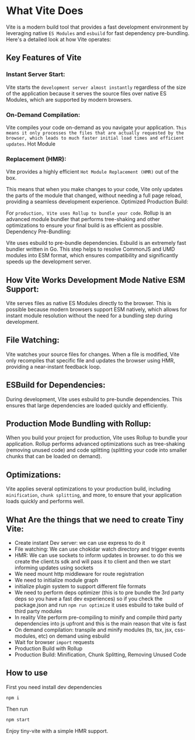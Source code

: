 # What Vite Does

Vite is a modern build tool that provides a fast development environment by leveraging native `ES Modules` and `esbuild` for fast dependency pre-bundling. Here's a detailed look at how Vite operates:

## Key Features of Vite

### Instant Server Start:

Vite starts the `development server almost instantly` regardless of the size of the application because it serves the source files over native ES Modules, which are supported by modern browsers.

### On-Demand Compilation:

Vite compiles your code on-demand as you navigate your application. `This means it only processes the files that are actually requested by the browser, which leads to much faster initial load times and efficient updates`. Hot Module

### Replacement (HMR):

Vite provides a highly efficient `Hot Module Replacement (HMR)` out of the box.

This means that when you make changes to your code, Vite only updates the parts of the module that changed, without needing a full page reload, providing a seamless development experience. Optimized Production Build:

For `production, Vite uses Rollup to bundle your code`. Rollup is an advanced module bundler that performs tree-shaking and other optimizations to ensure your final build is as efficient as possible. Dependency Pre-Bundling:

Vite uses esbuild to pre-bundle dependencies. Esbuild is an extremely fast bundler written in Go. This step helps to resolve CommonJS and UMD modules into ESM format, which ensures compatibility and significantly speeds up the development server.

## How Vite Works Development Mode Native ESM Support:

Vite serves files as native ES Modules directly to the browser. This is possible because modern browsers support ESM natively, which allows for instant module resolution without the need for a bundling step during development.

## File Watching:

Vite watches your source files for changes. When a file is modified, Vite only recompiles that specific file and updates the browser using HMR, providing a near-instant feedback loop.

## ESBuild for Dependencies:

During development, Vite uses esbuild to pre-bundle dependencies. This ensures that large dependencies are loaded quickly and efficiently.

## Production Mode Bundling with Rollup:

When you build your project for production, Vite uses Rollup to bundle your application. Rollup performs advanced optimizations such as tree-shaking (removing unused code) and code splitting (splitting your code into smaller chunks that can be loaded on demand).

## Optimizations:

Vite applies several optimizations to your production build, including `minification`, `chunk splitting`, and more, to ensure that your application loads quickly and performs well.

## What Are the things that we need to create Tiny Vite:

- Create instant Dev server: we can use express to do it
- File watching: We can use chokidar watch directory and trigger events
- HMR: We can use sockets to inform updates in browser. to do this we create the client.ts sdk and will pass it to client and then we start informing updates using sockets
- We need mount http middleware for route registration
- We need to initialize module graph
- initialize plugin system to support different file formats
- We need to perform deps optimizer (this is to pre bundle the 3rd party deps so you have a fast dev experiences) so if you check the package.json and run `npm run optimize` it uses esbuild to take build of third party modules
- In reality Vite perform pre-compiling to minify and compile third party dependencies into js upfront and this is the main reason that vite is fast
- On demand compilation: transpile and minify modules (ts, tsx, jsx, css-modules, etc) on demand using esbuild
- Wait for browser `import` requests
- Production Build with Rollup
- Production Build: Minification, Chunk Splitting, Removing Unused Code

## How to use

First you need install dev dependencies

```bash
npm i
```

Then run

```bash
npm start
```

Enjoy tiny-vite with a simple HMR support.
